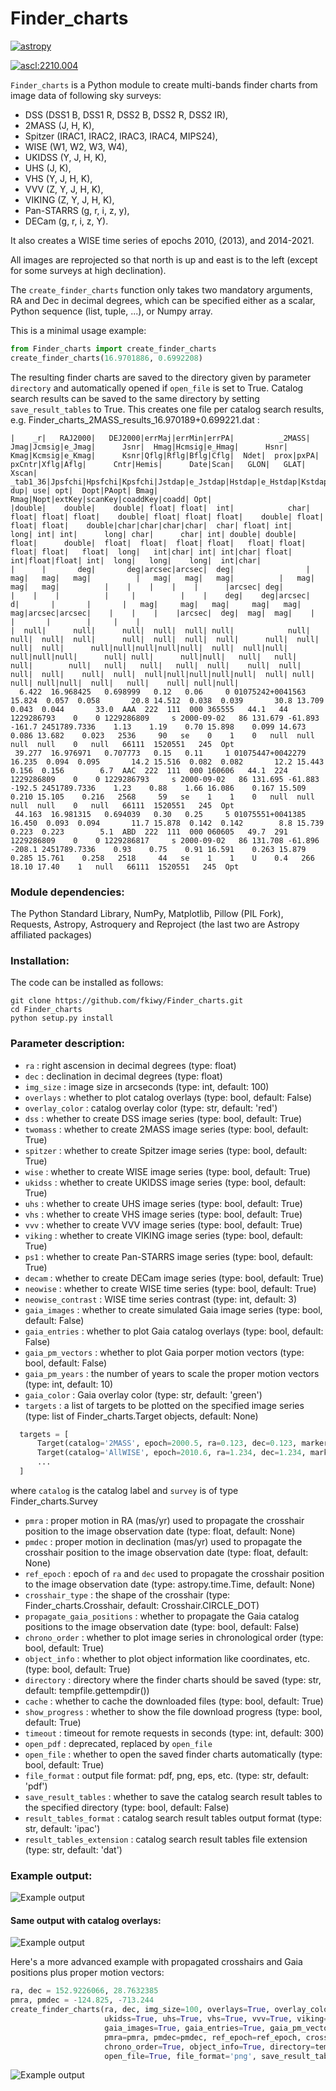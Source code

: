 # Finder_charts

[![astropy](http://img.shields.io/badge/powered%20by-AstroPy-orange.svg?style=flat)](http://www.astropy.org/)

<a href="https://ascl.net/2210.004"><img src="https://img.shields.io/badge/ascl-2210.004-blue.svg?colorB=262255" alt="ascl:2210.004" /></a>

 ```Finder_charts``` is a Python module to create multi-bands finder charts from image data of following sky surveys:
- DSS (DSS1 B, DSS1 R, DSS2 B, DSS2 R, DSS2 IR),
- 2MASS (J, H, K),
- Spitzer (IRAC1, IRAC2, IRAC3, IRAC4, MIPS24),
- WISE (W1, W2, W3, W4),
- UKIDSS (Y, J, H, K),
- UHS (J, K),
- VHS (Y, J, H, K),
- VVV (Z, Y, J, H, K),
- VIKING (Z, Y, J, H, K),
- Pan-STARRS (g, r, i, z, y),
- DECam (g, r, i, z, Y).

It also creates a WISE time series of epochs 2010, (2013), and 2014-2021.

All images are reprojected so that north is up and east is to the left (except for some surveys at high declination).

The ```create_finder_charts``` function only takes two mandatory arguments, RA and Dec in decimal degrees, which can be specified either as a scalar, Python sequence (list, tuple, ...), or Numpy array.

This is a minimal usage example:
```python
from Finder_charts import create_finder_charts
create_finder_charts(16.9701886, 0.6992208)
```

The resulting finder charts are saved to the directory given by parameter ```directory``` and automatically opened if ```open_file``` is set to True.
Catalog search results can be saved to the same directory by setting ```save_result_tables``` to True.
This creates one file per catalog search results, e.g. Finder_charts_2MASS_results_16.970189+0.699221.dat :
```
|    _r|   RAJ2000|   DEJ2000|errMaj|errMin|errPA|          _2MASS|  Jmag|Jcmsig|e_Jmag|      Jsnr|  Hmag|Hcmsig|e_Hmag|      Hsnr|  Kmag|Kcmsig|e_Kmag|      Ksnr|Qflg|Rflg|Bflg|Cflg|  Ndet|  prox|pxPA|    pxCntr|Xflg|Aflg|      Cntr|Hemis|      Date|Scan|   GLON|   GLAT| Xscan|    _tab1_36|Jpsfchi|Hpsfchi|Kpsfchi|Jstdap|e_Jstdap|Hstdap|e_Hstdap|Kstdap|e_Kstdap|edgeNS|edgeEW|edge| dup| use| opt|  Dopt|PAopt| Bmag| Rmag|Nopt|extKey|scanKey|coaddKey|coadd| Opt|
|double|    double|    double| float| float|  int|            char| float| float| float|    double| float| float| float|    double| float| float| float|    double|char|char|char|char|  char| float| int|      long| int| int|      long| char|      char| int| double| double| float|      double|  float|  float|  float| float|   float| float|   float| float|   float|  long|   int|char| int| int|char| float|  int|float|float| int|  long|   long|    long|  int|char|
|      |       deg|       deg|arcsec|arcsec|  deg|                |   mag|   mag|   mag|          |   mag|   mag|   mag|          |   mag|   mag|   mag|          |    |    |    |    |      |arcsec| deg|          |    |    |          |     |          |    |    deg|    deg|arcsec|           d|       |       |       |   mag|     mag|   mag|     mag|   mag|     mag|arcsec|arcsec|    |    |    |    |arcsec|  deg|  mag|  mag|    |      |       |        |     |    |
|  null|      null|      null|  null|  null| null|            null|  null|  null|  null|      null|  null|  null|  null|      null|  null|  null|  null|      null|null|null|null|null|  null|  null|null|      null|null|null|      null| null|      null|null|   null|   null|  null|        null|   null|   null|   null|  null|    null|  null|    null|  null|    null|  null|  null|null|null|null|null|  null| null| null| null|null|  null|   null|    null| null|null|
  6.422  16.968425   0.698999   0.12   0.06     0 01075242+0041563 15.824  0.057  0.058       20.8 14.512  0.038  0.039       30.8 13.709  0.043  0.044       33.0  AAA  222  111  000 365555   44.1   44 1229286793    0    0 1229286809     s 2000-09-02   86 131.679 -61.893 -161.7 2451789.7336    1.13    1.19    0.70 15.898    0.099 14.673    0.086 13.682    0.023   2536     90   se    0    1    0   null  null  null  null    0   null   66111  1520551   245  Opt
 39.277  16.976971   0.707773   0.15   0.11     1 01075447+0042279 16.235  0.094  0.095       14.2 15.516  0.082  0.082       12.2 15.443  0.156  0.156        6.7  AAC  222  111  000 160606   44.1  224 1229286809    0    0 1229286793     s 2000-09-02   86 131.695 -61.883 -192.5 2451789.7336    1.23    0.88    1.66 16.086    0.167 15.509    0.210 15.105    0.216   2568     59   se    1    1    0   null  null  null  null    0   null   66111  1520551   245  Opt
 44.163  16.981315   0.694039   0.30   0.25     5 01075551+0041385 16.450  0.093  0.094       11.7 15.878  0.142  0.142        8.8 15.739  0.223  0.223        5.1  ABD  222  111  000 060605   49.7  291 1229286809    0    0 1229286817     s 2000-09-02   86 131.708 -61.896 -208.1 2451789.7336    0.93    0.75    0.91 16.591    0.263 15.879    0.285 15.761    0.258   2518     44   se    1    1    U    0.4   266 18.10 17.40    1   null   66111  1520551   245  Opt
```

### Module dependencies:
The Python Standard Library, NumPy, Matplotlib, Pillow (PIL Fork), Requests, Astropy, Astroquery and Reproject (the last two are Astropy affiliated packages)

### Installation:
The code can be installed as follows:
```
git clone https://github.com/fkiwy/Finder_charts.git
cd Finder_charts
python setup.py install
```

### Parameter description:
- ```ra``` : right ascension in decimal degrees (type: float)
- ```dec``` : declination in decimal degrees (type: float)
- ```img_size``` : image size in arcseconds (type: int, default: 100)
- ```overlays``` : whether to plot catalog overlays (type: bool, default: False)
- ```overlay_color``` : catalog overlay color (type: str, default: 'red')
- ```dss``` : whether to create DSS image series (type: bool, default: True)
- ```twomass``` : whether to create 2MASS image series (type: bool, default: True)
- ```spitzer``` : whether to create Spitzer image series (type: bool, default: True)
- ```wise``` : whether to create WISE image series (type: bool, default: True)
- ```ukidss``` : whether to create UKIDSS image series (type: bool, default: True)
- ```uhs``` : whether to create UHS image series (type: bool, default: True)
- ```vhs``` : whether to create VHS image series (type: bool, default: True)
- ```vvv``` : whether to create VVV image series (type: bool, default: True)
- ```viking``` : whether to create VIKING image series (type: bool, default: True)
- ```ps1``` : whether to create Pan-STARRS image series (type: bool, default: True)
- ```decam``` : whether to create DECam image series (type: bool, default: True)
- ```neowise``` : whether to create WISE time series (type: bool, default: True)
- ```neowise_contrast``` : WISE time series contrast (type: int, default: 3)
- ```gaia_images``` : whether to create simulated Gaia image series (type: bool, default: False)
- ```gaia_entries``` :  whether to plot Gaia catalog overlays (type: bool, default: False)
- ```gaia_pm_vectors``` :  whether to plot Gaia porper motion vectors (type: bool, default: False)
- ```gaia_pm_years``` : the number of years to scale the proper motion vectors (type: int, default: 10)
- ```gaia_color``` : Gaia overlay color (type: str, default: 'green')
- ```targets``` : a list of targets to be plotted on the specified image series (type: list of Finder_charts.Target objects, default: None)
```python
  targets = [
      Target(catalog='2MASS', epoch=2000.5, ra=0.123, dec=0.123, marker_size=10, marker_color='red', survey=Survey.TWO_MASS),
      Target(catalog='AllWISE', epoch=2010.6, ra=1.234, dec=1.234, marker_size=9, marker_color='blue', survey=Survey.ALLWISE),
      ...
  ]
```
where ``catalog`` is the catalog label and ``survey`` is of type Finder_charts.Survey
- ```pmra``` : proper motion in RA (mas/yr) used to propagate the crosshair position to the image observation date (type: float, default: None)
- ```pmdec``` : proper motion in declination (mas/yr) used to propagate the crosshair position to the image observation date (type: float, default: None)
- ```ref_epoch``` :  epoch of ``ra`` and ``dec`` used to propagate the crosshair position to the image observation date (type: astropy.time.Time, default: None)
- ```crosshair_type``` : the shape of the crosshair (type: Finder_charts.Crosshair, default: Crosshair.CIRCLE_DOT)
- ```propagate_gaia_positions``` : whether to propagate the Gaia catalog positions to the image observation date (type: bool, default: False)
- ```chrono_order``` : whether to plot image series in chronological order (type: bool, default: True)
- ```object_info``` : whether to plot object information like coordinates, etc. (type: bool, default: True)
- ```directory``` : directory where the finder charts should be saved (type: str, default: tempfile.gettempdir())
- ```cache``` : whether to cache the downloaded files (type: bool, default: True)
- ```show_progress``` : whether to show the file download progress (type: bool, default: True)
- ```timeout``` : timeout for remote requests in seconds (type: int, default: 300)
- ```open_pdf``` : deprecated, replaced by ```open_file```
- ```open_file``` : whether to open the saved finder charts automatically (type: bool, default: True)
- ```file_format``` : output file format: pdf, png, eps, etc. (type: str, default: 'pdf')
- ```save_result_tables``` : whether to save the catalog search result tables to the specified directory (type: bool, default: False)
- ```result_tables_format``` : catalog search result tables output format (type: str, default: 'ipac')
- ```result_tables_extension``` : catalog search result tables file extension (type: str, default: 'dat')

### Example output:
![Example output](example_output/example_output.png)
#### Same output with catalog overlays:
![Example output](example_output/example_output_catalog_overlays.png)

Here's a more advanced example with propagated crosshairs and Gaia positions plus proper motion vectors:
```python
ra, dec = 152.9226066, 28.7632385
pmra, pmdec = -124.825, -713.244
create_finder_charts(ra, dec, img_size=100, overlays=True, overlay_color='red', dss=True, twomass=True, spitzer=True, wise=True,
                     ukidss=True, uhs=True, vhs=True, vvv=True, viking=True, ps1=True, decam=True, neowise=True, neowise_contrast=5,
                     gaia_images=True, gaia_entries=True, gaia_pm_vectors=True, gaia_pm_years=50, gaia_color='green', targets=None,
                     pmra=pmra, pmdec=pmdec, ref_epoch=ref_epoch, crosshair_type=Crosshair.CROSS_NO_CENTER, propagate_gaia_positions=True,
                     chrono_order=True, object_info=True, directory=tempfile.gettempdir(), cache=True, show_progress=True, timeout=300,
                     open_file=True, file_format='png', save_result_tables=True, result_tables_format='ipac', result_tables_extension='dat')
```
![Example output](example_output/example_output_propagated_positions.png)